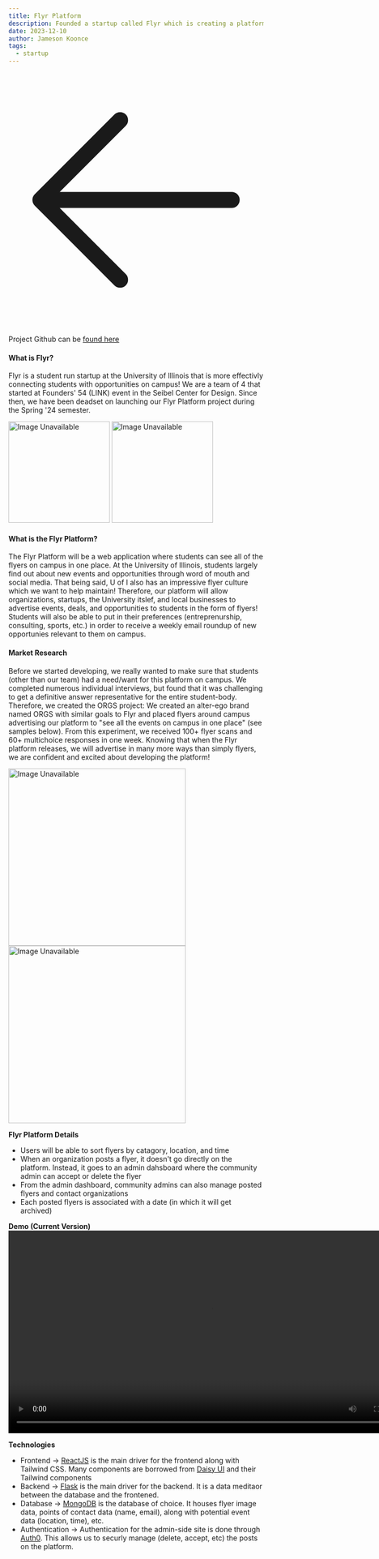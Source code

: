 ```yaml
---
title: Flyr Platform
description: Founded a startup called Flyr which is creating a platform to allow students to see all of the flyers on campus at the University of Illinois in one place. 
date: 2023-12-10
author: Jameson Koonce
tags:
  - startup
---
```


<a href="/projects">
  <div class="fixed top-0 left-0 m-[1.5rem] hover:scale-[120%] duration-100">
      <svg xmlns="http://www.w3.org/2000/svg" fill="none" viewBox="0 0 24 24" stroke-width="1.5" stroke="currentColor" class="w-10 h-10">
          <path stroke-linecap="round" stroke-linejoin="round" d="M10.5 19.5L3 12m0 0l7.5-7.5M3 12h18" />
      </svg>          
  </div>
</a>

Project Github can be <a href="hhttps://github.com/jrkoonce-invis/FLYR" target="_blank">found here</a>

#### **What is Flyr?**
Flyr is a student run startup at the University of Illinois that is more effectivly connecting students with opportunities on campus! We are a team of 4 that started at Founders' 54 (LINK) event in the Seibel Center for Design. Since then, we have been deadset on launching our Flyr Platform project during the Spring '24 semester.

<div class="flex justify-center gap-4">
  <img src="../../static/img/flyr_logo.png" alt="Image Unavailable" width="200" />
  <img src="../../static/img/flyr_logo2.png" alt="Image Unavailable" width="200" />
</div>

#### **What is the Flyr Platform?**
The Flyr Platform will be a web application where students can see all of the flyers on campus in one place. At the University of Illinois, students largely find out about new events and opportunities through word of mouth and social media. That being said, U of I also has an impressive flyer culture which we want to help maintain! Therefore, our platform will allow organizations, startups, the University itslef, and local businesses to advertise events, deals, and opportunities to students in the form of flyers! Students will also be able to put in their preferences (entreprenurship, consulting, sports, etc.) in order to receive a weekly email roundup of new opportunies relevant to them on campus.

#### **Market Research**
Before we started developing, we really wanted to make sure that students (other than our team) had a need/want for this platform on campus. We completed numerous individual interviews, but found that it was challenging to get a definitive answer representative for the entire student-body. Therefore, we created the ORGS project: We created an alter-ego brand named ORGS with similar goals to Flyr and placed flyers around campus advertising our platform to "see all the events on campus in one place" (see samples below). From this experiment, we received 100+ flyer scans and 60+ multichoice responses in one week. Knowing that when the Flyr platform releases, we will advertise in many more ways than simply flyers, we are confident and excited about developing the platform!

<div class="flex flex-row gap-4 flex-wrap w-full">
  <img src="../../static/img/ORGS1.png" alt="Image Unavailable" width="350" />
  <img src="../../static/img/ORGS2.png" alt="Image Unavailable" width="350" />
</div>

**Flyr Platform Details**
- Users will be able to sort flyers by catagory, location, and time
- When an organization posts a flyer, it doesn't go directly on the platform. Instead, it goes to an admin dahsboard where the community admin can accept or delete the flyer
- From the admin dashboard, community admins can also manage posted flyers and contact organizations
- Each posted flyers is associated with a date (in which it will get archived)

**Demo (Current Version)** 
<video width="800" controls>
    <source src="../../static/img/FLYR_DEMO.mp4" type="video/mp4">
</video>


**Technologies**
- Frontend -> <a href="https://react.dev/" target="_blank">ReactJS</a> is the main driver for the frontend along with Tailwind CSS. Many components are borrowed from <a href="hhttps://daisyui.com/" target="_blank">Daisy UI</a> and their Tailwind components
- Backend -> <a href="https://flask.palletsprojects.com/en/3.0.x/" target="_blank">Flask</a> is the main driver for the backend. It is a data meditaor between the database and the frontened.
- Database -> <a href="https://www.mongodb.com/" target="_blank">MongoDB</a> is the database of choice. It houses flyer image data, points of contact data (name, email), along with potential event data (location, time), etc.
- Authentication -> Authentication for the admin-side site is done through <a href="https://auth0.com/" target="_blank">Auth0</a>. This allows us to securly manage (delete, accept, etc) the posts on the platform.
